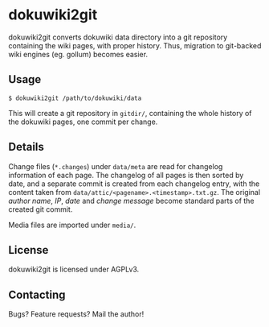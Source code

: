 dokuwiki2git
============

dokuwiki2git converts dokuwiki data directory into a git repository containing
the wiki pages, with proper history. Thus, migration to git-backed wiki engines
(eg. gollum) becomes easier.

Usage
-----

    $ dokuwiki2git /path/to/dokuwiki/data

This will create a git repository in `gitdir/`, containing the whole history of
the dokuwiki pages, one commit per change.

Details
-------

Change files (`*.changes`) under `data/meta` are read for changelog information
of each page. The changelog of all pages is then sorted by date, and a separate
commit is created from each changelog entry, with the content taken from
`data/attic/<pagename>.<timestamp>.txt.gz`. The original *author name*, *IP*,
*date* and *change message* become standard parts of the created git commit.

Media files are imported under `media/`.

License
-------

dokuwiki2git is licensed under AGPLv3.

Contacting
----------

Bugs? Feature requests? Mail the author!
